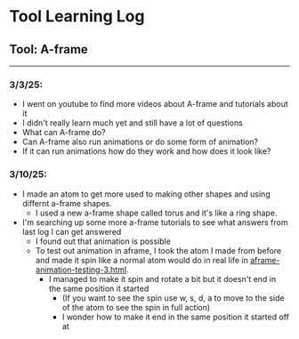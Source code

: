 # Tool Learning Log

## Tool: **A-frame**

---

### 3/3/25:
* I went on youtube to find more videos about A-frame and tutorials about it
* I didn't really learn much yet and still have a lot of questions
 * What can A-frame do?
 * Can A-frame also run animations or do some form of animation?
 * If it can run animations how do they work and how does it look like?
### 3/10/25:
* I made an atom to get more used to making other shapes and using differnt a-frame shapes.
  * I used a new a-frame shape called torus and it's like a ring shape.
* I'm searching up some more a-frame tutorials to see what answers from last log I can get answered
  * I found out that animation is possible
  * To test out animation in aframe, I took the atom I made from before and made it spin like a normal atom would do in real life in [aframe-animation-testing-3.html](aframe-animation-testing-3.html).
    * I managed to make it spin and rotate a bit but it doesn't end in the same position it started
      * (If you want to see the spin use w, s, d, a to move to the side of the atom to see the spin in full action)
      * I wonder how to make it end in the same position it started off at


<!--
* Links you used today (websites, videos, etc)
* Things you tried, progress you made, etc
* Challenges, a-ha moments, etc
* Questions you still have
* What you're going to try next
-->
